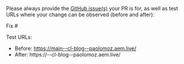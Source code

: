 Please always provide the [GitHub issue(s)](../issues) your PR is for, as well as test URLs where your change can be observed (before and after):

Fix #<gh-issue-id>

Test URLs:
- Before: https://main--cl-blog--paolomoz.aem.live/
- After: https://<branch>--cl-blog--paolomoz.aem.live/
